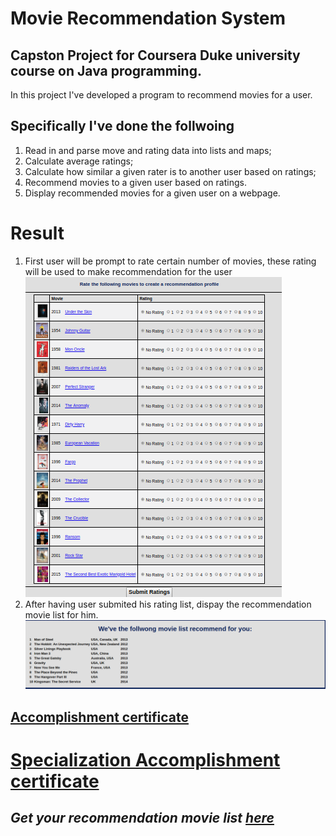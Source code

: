 # Movie Recommendation System

## Capston Project for Coursera Duke university course on Java programming.

In this project I've developed a program to recommend movies for a user.

## Specifically I've done the follwoing

1. Read in and parse move and rating data into lists and maps;
1. Calculate average ratings;
1. Calculate how similar a given rater is to another user based on ratings; 
1. Recommend movies to a given user based on ratings. 
1. Display recommended movies for a given user on a webpage.

# Result
1. First user will be prompt to rate certain number of movies, these rating will be used to make recommendation for the user
![First Rate the movies](/img/MoiveListToRate.png)
1. After having user submited his rating list, dispay the recommendation movie list for him.
![Recommended movie list for user](/img/RecommendatedList.png)






## [Accomplishment certificate](https://github.com/mmncoder/Coursera-Certificates/blob/master/1.5.%20Java%20Programming:%20Build%20a%20Recommendation%20System.pdf)


# [Specialization Accomplishment certificate](https://github.com/mmncoder/Coursera-Certificates/blob/master/1.6.%20Duke%20Specialization.pdf)




## *Get your recommendation movie list [here](http://www.dukelearntoprogram.com/capstone/recommender.php?id=2mJbkxZPC50RBV)*

